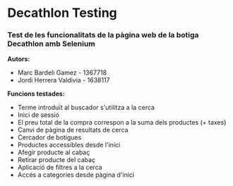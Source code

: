 # Decathlon Testing
### Test de les funcionalitats de la pàgina web de la botiga Decathlon amb Selenium

**Autors:**
* Marc Bardeli Gamez - 1367718
* Jordi Herrera Valdivia - 1638117

**Funcions testades:**
* Terme introduït al buscador s'utilitza a la cerca
* Inici de sessió
* El preu total de la compra correspon a la suma dels productes (+ taxes)
* Canvi de pàgina de resultats de cerca
* Cercador de botigues
* Productes accessibles desde l'inici
* Afegir producte al cabaç
* Retirar producte del cabaç
* Aplicació de filtres a la cerca
* Accés a categories desde pàgina d'inici
